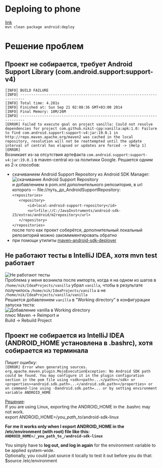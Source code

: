 Deploing to phone
=================
[link](http://stand.spree.de/wiki_details_maven_archetypes "maven-android-archetypes")  
`mvn clean package android:deploy`

Решение проблем
===============
Проект не собирается, требует Android Support Library (com.android.support:support-v4)
--------------------------------------------------------------------------------------
`[INFO] BUILD FAILURE`  
`[INFO] ------------------------------------------------------------------------`  
`[INFO] Total time: 4.281s`  
`[INFO] Finished at: Sun Sep 21 02:08:36 GMT+03:00 2014`  
`[INFO] Final Memory: 10M/26M`  
`[INFO] ------------------------------------------------------------------------`  
`[ERROR] Failed to execute goal on project vanilla: Could not resolve dependencies for project com.github.nikit-cpp:vanilla:apk:1.0: Failure to find com.android.support:support-v4:jar:19.0.1 in http://repo.maven.apache.org/maven2 was cached in the local repository, resolution will not be reattempted until the update interval of central has elapsed or updates are forced -> [Help 1]`  
`[ERROR]`  
Возникает из-за отсутствия артефакта `com.android.support:support-v4:jar:19.0.1` в maven-central из-за политики Google. Решается одним из 2-х способов:  
 * скачиванием Android Support Repository из Android SDK Manager:  
![скачивание Android Support Repository](http://img-fotki.yandex.ru/get/6741/165433899.1/0_1242a3_78c70b2a_orig)  
и добавлением в pom.xml дополнительного репозитория, в url которого -- file://путь_до_AndroidSupportRepository:  
`<repositories>`  
`	<repository>`  
`		<id>local-android-support-repository</id>`  
`		<url>file://C:/JavaInstruments/android-sdk-23/extras/android/m2repository</url>`  
`	</repository>`  
`</repositories>`  
после того как проект соберётся, дополнительный локальный репозиторий можно закоммментировать обратно  
 * при помощи утилиты [maven-android-sdk-deployer](https://github.com/mosabua/maven-android-sdk-deployer)  

Не работают тесты в IntelliJ IDEA, хотя mvn test работает
---------------------------------------------------------
![Не работают тесты](http://img-fotki.yandex.ru/get/6746/165433899.1/0_1262aa_b25db1fa_orig)  
Проблема у меня возникла после импорта, когда я на одном из шагов в `/home/nik/IdeaProjects/vanilla` убрал `vanilla`,
чтобы в результате получилось `/home/nik/IdeaProjects/vanilla` а не `/home/nik/IdeaProjects/vanilla/vanilla`  
Решается добавлением `vanilla` в "Working directory" в конфигурации запуска теста:  
![Добавление vanilla в Working directory](http://img-fotki.yandex.ru/get/6839/165433899.1/0_1262ab_cdae88be_orig)  
плюс Maven -> Reimport и  
Build -> Rebuild Project

Проект не собирается из IntelliJ IDEA (ANDROID_HOME установлена в .bashrc), хотя собирается из терминала
--------------------------------------------------------------------------------------------------------
Пишет ошибку:  
`[ERROR] Error when generating sources.`  
`org.apache.maven.plugin.MojoExecutionException: No Android SDK path could be found. You may configure it in the plugin configuration section in the pom file using <sdk><path>...</path></sdk> or <properties><android.sdk.path>...</android.sdk.path></properties> or on command-line using -Dandroid.sdk.path=... or by setting environment variable ANDROID_HOME`  

[Решение](http://stackoverflow.com/questions/11415997/android-maven-plugin-does-not-get-android-home-env-variable-in-eclipse/17074245#17074245
):  
If you are using Linux, exporting the ANDROID_HOME in the .bashrc may not work.  
export ANDROID_HOME=/_you_path_to_/android-sdk-linux  

**For me it works only when I export ANDROID_HOME in the /etc/environment (with root) file like this:**  
**`ANDROID_HOME=/_you_path_to_/android-sdk-linux`**  

You simply have to **log out, and log in again** for the environment variable to be applied system-wide.  
Optionally, you could just source it locally to test it out before you do that: $source /etc/environment
